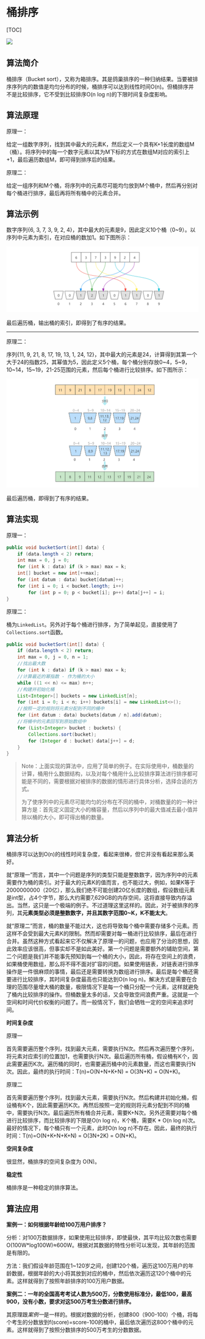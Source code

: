 # 桶排序

[TOC]

![](D:\360downloads\2054137.jpg)

## 算法简介

桶排序（Bucket sort），又称为箱排序。其是鸽巢排序的一种归纳结果。当要被排序序列内的数值是均匀分布的时候，桶排序可以达到线性时间O(n)。但桶排序并不是比较排序，它不受到比较排序O(n log n)的下限时间复杂度影响。

## 算法原理

原理一：

给定一组数字序列，找到其中最大的元素K，然后定义一个具有K+1长度的数组M（桶）。将序列中的每一个数字元素以其为M下标的方式在数组M对应的索引上+1，最后遍历数组M，即可得到排序后的结果。

原理二：

给定一组序列和M个桶，将序列中的元素尽可能均匀放到M个桶中，然后再分别对每个桶进行排序，最后再将所有桶中的元素合并。

## 算法示例

数字序列{6, 3, 7, 3, 9, 2, 4}，其中最大的元素是9，因此定义10个桶（0~9）。以序列中元素为索引，在对应桶的数加1。如下图所示：

![](images/bucket-sort-1.png)

最后遍历桶，输出桶的索引，即得到了有序的结果。

---

原理二：

序列{11, 9, 21, 8, 17, 19, 13, 1, 24, 12}，其中最大的元素是24，计算得到其第一个大于24的指数25，其幂值为5，因此定义5个桶，每个桶分别存放0~4，5~9，10~14，15~19，21-25范围的元素，然后每个桶进行比较排序。如下图所示：

![](images/bucket-sort-2.png)

最后遍历桶，即得到了有序的结果。

## 算法实现

原理一：

```java
public void bucketSort(int[] data) {
    if (data.length < 2) return;
    int max = 0, j = 0;
    for (int k : data) if (k > max) max = k;
    int[] bucket = new int[++max];
    for (int datum : data) bucket[datum]++;
    for (int i = 0; i < bucket.length; i++)
        for (int p = 0; p < bucket[i]; p++) data[j++] = i;
}
```

原理二：

桶为`LinkedList`。另外对于每个桶进行排序，为了简单起见，直接使用了`Collections.sort`函数。

```java
public void bucketSort(int[] data) {
    if (data.length < 2) return;
    int max = 0, j = 0, n = 1;
    //找出最大数
    for (int k : data) if (k > max) max = k;
    //计算最近的幂指数 - 作为桶的大小
    while ((1 << n) <= max) n++;
    //构建并初始化桶
    List<Integer>[] buckets = new LinkedList[n];
    for (int i = 0; i < n; i++) buckets[i] = new LinkedList<>();
    //按照一定的规则将元素分配到不同的桶中
    for (int datum : data) buckets[datum / n].add(datum);
    //将桶中的元素回写到原始数组中
    for (List<Integer> bucket : buckets) {
        Collections.sort(bucket);
        for (Integer d : bucket) data[j++] = d;
    }
}
```

> Note：上面实现的算法中，应用了简单的例子。在实际使用中，桶数量的计算，桶用什么数据结构，以及对每个桶用什么比较排序算法进行排序都可能是不同的，需要根据对被排序的数据的情形进行具体分析，选择合适的方式。
>
> 为了使序列中的元素尽可能均匀的分布在不同的桶中，对桶数量的的一种计算方是：首先定义固定大小的桶容量，然后以序列中的最大值减去最小值并除以桶的大小，即可得出桶的数量。

## 算法分析

桶排序可以达到O(n)的线性时间复杂度，看起来很棒，但它并没有看起来那么美好。

就“原理一”而言，其中一个问题是序列的类型只能是整数数字，因为序列中的元素需要作为桶的索引。对于最大的元素K的值而言，也不能过大，例如，如果K等于2000000000（20亿），那么我们绝不可能创建20亿长度的数组，假设数组元素是int型，占4个字节，那么大约需要7,629GB的内存空间，这将直接导致内存溢出。当然，这只是一个极端的例子。不过道理这里这样的。因此，对于被排序的序列，其**元素类型必须是整数数字，并且其数字范围0~K，K不能太大**。

就“原理二”而言，桶的数量不能过大，这也将导致每个桶中需要存储多个元素。而这样不会受到最大元素K的限制。然而却需要对每一桶进行比较排序，最后在进行合并。虽然这种方式看起来它不仅解决了原理一的问题，也应用了分治的思想，因此效率应该很高，但事实却不是如此美好。第一个问题是需要额外的辅助空间，第二个问题是我们并不能事先预知到每一个桶的大小，因此，将存在空间上的浪费，如果桶使用数组，那么将不得不面对扩容的问题。如果使用链表，对链表进行排序操作是一件很麻烦的事情，最后还是需要转换为数组进行排序。最后是每个桶还需要进行比较排序，其时间复杂度最高也只能达到O(n log n)。解决方式是需要在合理的范围尽量增大桶的数量，极限情况下是每一个桶只分配一个元素，这样就避免了桶内比较排序的操作。但桶数量太多的话，又会导致空间浪费严重。这就是一个空间和时间代价权衡的问题了。而一般情况下，我们会牺牲一定的空间来追求时间。

**时间复杂度**

原理一

首先需要遍历整个序列，找到最大元素，需要执行N次。然后再次遍历整个序列，将元素对应索引的位置加1，也需要执行N次。最后遍历所有桶，假设桶有K个，因此需要遍历K次。遍历桶的同时，也需要遍历桶中的元素数量，而这也需要执行N次。因此，最终的执行时间：T(n)=O(N+N+K+N) = O(3N+K) = O(N+K)。

原理二

首先需要遍历整个序列，找到最大元素，需要执行N次。然后构建并初始化桶，假设桶有K个，因此需要遍历K次。再然后按照一定的规则将元素分配到不同的桶中，需要执行N次。最后遍历所有桶合并元素，需要K+N次。另外还需要对每个桶进行比较排序，而比较排序的下限是O(n log n)，K个桶，需要K * O(n log n)次。最好的情况下，每个桶只有一个元素，此时O(n log n)不存在。因此，最终的执行时间：T(n)=O(N+K+N+K+N) = O(3N+2K) = O(N+K)。

**空间复杂度**

很显然，桶排序的空间复杂度为 O(N)。

**稳定性**

桶排序是一种稳定的排序算法。

## 算法应用

**案例一：如何根据年龄给100万用户排序？**

分析：对100万数据排序，如果使用比较排序，即使最快，其平均比较次数也需要O(100W*log100W)≈600W。根据对其数据的特性分析可以发现，其年龄的范围是有限的。

方法：我们假设年龄范围在1~120岁之间，创建120个桶，遍历这100万用户的年龄数据，根据年龄的大小将其放到对应的桶中，然后依次遍历这120个桶中的元素。这样就得到了按照年龄排序的100万用户数据。

**案例二：一年的全国高考考试人数为500万，分数使用标准分，最低100，最高900，没有小数，要求对这500万考生分数进行排序。**

其原理跟*案例一*是一样的。根据对数据的分析，创建800（900-100）个桶，将每个考生的分数放到f(score)=score-100的桶中，最后依次遍历这800个桶中的元素。这样就得到了按照分数排序的500万考生的分数数据。